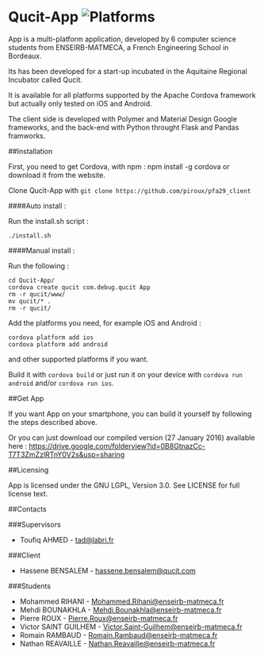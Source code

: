 # Qucit-App ![Platforms](https://img.shields.io/badge/platform-ios%20%7C%20android-lightgrey.svg)

App is a multi-platform application, developed by 6 computer science students from ENSEIRB-MATMECA, 
a French Engineering School in Bordeaux.

Its has been developed for a start-up incubated in the Aquitaine Regional Incubator called Qucit.

It is available for all platforms supported by the Apache Cordova framework but actually only tested on iOS and Android.

The client side is developed with Polymer and Material Design Google frameworks, and the back-end with Python throught Flask and Pandas framworks.

##Installation

First, you need to get Cordova, with npm : npm install -g cordova or download it from the website.

Clone Qucit-App with `git clone https://github.com/piroux/pfa29_client`

####Auto install :

Run the install.sh script :

	./install.sh

####Manual install :

Run the following :

	cd Qucit-App/
	cordova create qucit com.debug.qucit App
	rm -r qucit/www/
	mv qucit/* .
	rm -r qucit/

Add the platforms you need, for example iOS and Android :

	cordova platform add ios
	cordova platform add android

and other supported platforms if you want.

Build it with `cordova build` or just run it on your device  with `cordova run android` and/or `cordova run ios`.

##Get App

If you want App on your smartphone, you can build it yourself by following the steps described above.

Or you can just download our compiled version (27 January 2016) available here : https://drive.google.com/folderview?id=0B8GtnazCc-T7T3ZmZzlRTnY0V2s&usp=sharing

##Licensing

App is licensed under the GNU LGPL, Version 3.0. See LICENSE for full license text.

##Contacts

###Supervisors

- Toufiq AHMED - tad@labri.fr

###Client

- Hassene BENSALEM - hassene.bensalem@qucit.com

###Students

- Mohammed RIHANI - Mohammed.Rihani@enseirb-matmeca.fr
- Mehdi BOUNAKHLA - Mehdi.Bounakhla@enseirb-matmeca.fr
- Pierre ROUX - Pierre.Roux@enseirb-matmeca.fr
- Victor SAINT GUILHEM - Victor.Saint-Guilhem@enseirb-matmeca.fr
- Romain RAMBAUD - Romain.Rambaud@enseirb-matmeca.fr
- Nathan REAVAILLE - Nathan.Reavaille@enseirb-matmeca.fr


[Polymer]: https://www.polymer-project.org/
[Material Design]: https://www.google.com/design/spec/material-design/introduction.html
[Apache Cordova]: https://cordova.apache.org/
